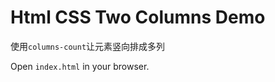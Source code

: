 Html CSS Two Columns Demo
==========================

使用`columns-count`让元素竖向排成多列

Open `index.html` in your browser.
